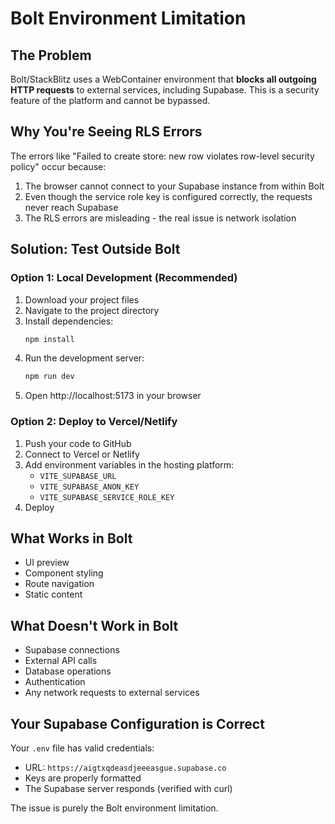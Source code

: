 # Bolt Environment Limitation

## The Problem

Bolt/StackBlitz uses a WebContainer environment that **blocks all outgoing HTTP requests** to external services, including Supabase. This is a security feature of the platform and cannot be bypassed.

## Why You're Seeing RLS Errors

The errors like "Failed to create store: new row violates row-level security policy" occur because:

1. The browser cannot connect to your Supabase instance from within Bolt
2. Even though the service role key is configured correctly, the requests never reach Supabase
3. The RLS errors are misleading - the real issue is network isolation

## Solution: Test Outside Bolt

### Option 1: Local Development (Recommended)

1. Download your project files
2. Navigate to the project directory
3. Install dependencies:
   ```bash
   npm install
   ```
4. Run the development server:
   ```bash
   npm run dev
   ```
5. Open http://localhost:5173 in your browser

### Option 2: Deploy to Vercel/Netlify

1. Push your code to GitHub
2. Connect to Vercel or Netlify
3. Add environment variables in the hosting platform:
   - `VITE_SUPABASE_URL`
   - `VITE_SUPABASE_ANON_KEY`
   - `VITE_SUPABASE_SERVICE_ROLE_KEY`
4. Deploy

## What Works in Bolt

- UI preview
- Component styling
- Route navigation
- Static content

## What Doesn't Work in Bolt

- Supabase connections
- External API calls
- Database operations
- Authentication
- Any network requests to external services

## Your Supabase Configuration is Correct

Your `.env` file has valid credentials:
- URL: `https://aigtxqdeasdjeeeasgue.supabase.co`
- Keys are properly formatted
- The Supabase server responds (verified with curl)

The issue is purely the Bolt environment limitation.
